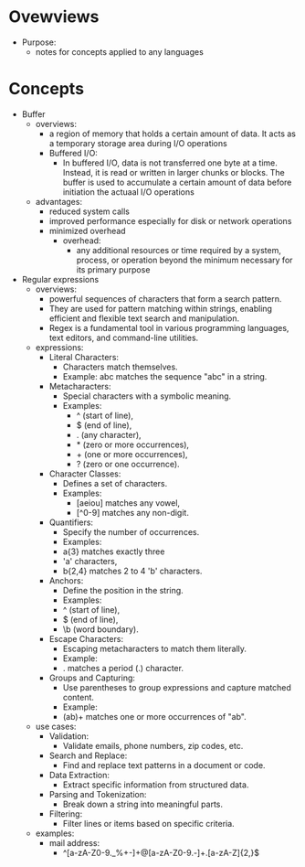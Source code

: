 # Ovewviews
- Purpose:
    - notes for concepts applied to any languages

# Concepts
- Buffer
    - overviews:
        - a region of memory that holds a certain amount of data. It acts as a temporary storage area during I/O operations
        - Buffered I/O:
            - In buffered I/O, data is not transferred one byte at a time. Instead, it is read or written in larger chunks or blocks. The buffer is used to accumulate a certain amount of data before initiation the actuaal I/O operations
    - advantages:
        - reduced system calls
        - improved performance especially for disk or network operations 
        - minimized overhead
            - overhead:
                - any additional resources or time required by a system, process, or operation beyond the minimum necessary for its primary purpose
- Regular expressions
    - overviews:
        - powerful sequences of characters that form a search pattern. 
        - They are used for pattern matching within strings, enabling efficient and flexible text search and manipulation. 
        - Regex is a fundamental tool in various programming languages, text editors, and command-line utilities.
    - expressions:
        - Literal Characters:
            - Characters match themselves.
            - Example: abc matches the sequence "abc" in a string.
        - Metacharacters:
            - Special characters with a symbolic meaning.
            - Examples:
                - ^ (start of line), 
                - $ (end of line),
                - . (any character), 
                - \* (zero or more occurrences), 
                - \+ (one or more occurrences), 
                - ? (zero or one occurrence).
        - Character Classes:
            - Defines a set of characters.
            - Examples: 
                - [aeiou] matches any vowel, 
                - [^0-9] matches any non-digit.
        - Quantifiers:
            - Specify the number of occurrences.
            - Examples: 
            - a{3} matches exactly three 
            - 'a' characters, 
            - b{2,4} matches 2 to 4 'b' characters.
        - Anchors:
            - Define the position in the string.
            - Examples: 
            - ^ (start of line), 
            - $ (end of line), 
            - \b (word boundary).
        - Escape Characters:
            - Escaping metacharacters to match them literally.
            - Example: 
            - \. matches a period (.) character.
        - Groups and Capturing:
            - Use parentheses to group expressions and capture matched content.
            - Example: 
            - (ab)+ matches one or more occurrences of "ab".
    - use cases:
        - Validation:
            - Validate emails, phone numbers, zip codes, etc.
        - Search and Replace:
            - Find and replace text patterns in a document or code.
        - Data Extraction:
            - Extract specific information from structured data.
        - Parsing and Tokenization:
            - Break down a string into meaningful parts.
        - Filtering:
            - Filter lines or items based on specific criteria.
    - examples:
        - mail address:
            - ^[a-zA-Z0-9._%+-]+@[a-zA-Z0-9.-]+\.[a-zA-Z]{2,}$


